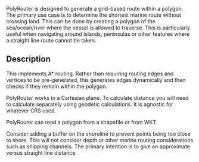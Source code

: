 PolyRouter is designed to generate a grid-based route within a polygon.
The primary use case is to determine the shortest marine route without crossing land.
This can be done by creating a polygon of the sea/ocean/river where the vessel is allowed to traverse.
This is particularly useful when navigating around islands, peninsulas or other features where a straight line route cannot be taken.

## Description
This implements A* routing. Rather than requiring routing edges and vertices to be pre-generated, this generates edges
dynamically and then checks if they remain within the polygon.

PolyRouter works in a Cartesian plane. To calculate distance you will need to calculate
separately using geodetic calculations. It is agnostic for whatever CRS used.

PolyRouter can read a polygon from a shapefile or from WKT.

Consider adding a buffer on the shoreline to prevent points being too close to shore.
This will not consider depth or other marine routing considerations such as shipping channels.
The primary intention is to give an approximate versus straight line distance.